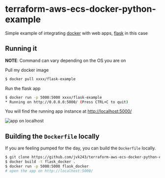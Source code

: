 # terraform-aws-ecs-docker-python-example

Simple example of integrating [docker](https://www.docker.com/) with web apps, [flask](http://flask.pocoo.org/) in this case

## Running it


**NOTE**: Command can vary depending on the OS you are on

Pull my docker image

```sh
$ docker pull xxxx/flask-example
```

Run the flask app

```sh
$ docker run -p 5000:5000 xxxx/flask-example
* Running on http://0.0.0.0:5000/ (Press CTRL+C to quit)
```

You will find the running app instance at [http://localhost:5000/](http://localhost:5000/)

![app on localhost](http://i.imgur.com/5pJ41n1.png)

## Building the `Dockerfile` locally

If you are feeling pumped for the day, you can build the `Dockerfile` locally.

```sh
$ git clone https://github.com/jvk243/terraform-aws-ecs-docker-python-example.git && cd docker-flask
$ docker build -t flask_docker .
$ docker run -p 5000:5000 flask_docker
# open the app on http://localhost:5000/
```
